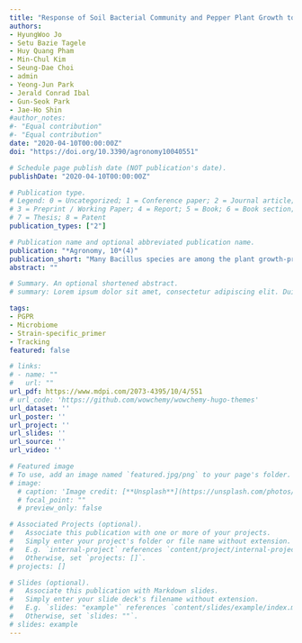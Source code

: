 ```yaml
---
title: "Response of Soil Bacterial Community and Pepper Plant Growth to Application of Bacillus thuringiensis KNU-07"
authors:
- HyungWoo Jo
- Setu Bazie Tagele
- Huy Quang Pham
- Min-Chul Kim
- Seung-Dae Choi
- admin
- Yeong-Jun Park
- Jerald Conrad Ibal
- Gun-Seok Park
- Jae-Ho Shin
#author_notes:
#- "Equal contribution"
#- "Equal contribution"
date: "2020-04-10T00:00:00Z"
doi: "https://doi.org/10.3390/agronomy10040551"

# Schedule page publish date (NOT publication's date).
publishDate: "2020-04-10T00:00:00Z"

# Publication type.
# Legend: 0 = Uncategorized; 1 = Conference paper; 2 = Journal article;
# 3 = Preprint / Working Paper; 4 = Report; 5 = Book; 6 = Book section;
# 7 = Thesis; 8 = Patent
publication_types: ["2"]

# Publication name and optional abbreviated publication name.
publication: "*Agronomy, 10*(4)"
publication_short: "Many Bacillus species are among the plant growth-promoting rhizobacteria (PGPR) that promote the growth of many different plant species. This study aimed to investigate the effects of Bacillus thuringiensis KNU-07 on the growth of pepper plants and the soil microbiota. We also designed primers specific for the strain KNU-07 to monitor the population in pepper-cultivated soil. Accordingly, a strain-specific primer pair was designed using a database constructed from 16,160 complete bacterial genomes. We employed quantitative PCR (qPCR) to track the abundance of the strain KNU-07 introduced into pepper-cultivated soil using the strain-specific primers. Our study revealed that the strain was found to possess plant growth-promoting (PGP) activities, and it promoted the growth of pepper plants. The soil bacterial community structure due to the application of the PGPR strain was significantly changed after six weeks post-inoculation. In addition, based on qPCR analysis, the population of the introduced strain declined over time. In this study, application of a PGPR strain increased the growth of pepper plants and changed the soil bacterial community structure. The successful results of monitoring of a bacterial strain’s population using a single strain-specific primer pair can provide important information about the quantification of bio-inoculants under non-sterile soil conditions."
abstract: ""

# Summary. An optional shortened abstract.
# summary: Lorem ipsum dolor sit amet, consectetur adipiscing elit. Duis posuere tellus ac convallis placerat. Proin tincidunt magna sed ex sollicitudin condimentum.

tags:
- PGPR
- Microbiome
- Strain-specific_primer
- Tracking
featured: false

# links:
# - name: ""
#   url: ""
url_pdf: https://www.mdpi.com/2073-4395/10/4/551
# url_code: 'https://github.com/wowchemy/wowchemy-hugo-themes'
url_dataset: ''
url_poster: ''
url_project: ''
url_slides: ''
url_source: ''
url_video: ''

# Featured image
# To use, add an image named `featured.jpg/png` to your page's folder. 
# image:
  # caption: 'Image credit: [**Unsplash**](https://unsplash.com/photos/jdD8gXaTZsc)'
  # focal_point: ""
  # preview_only: false

# Associated Projects (optional).
#   Associate this publication with one or more of your projects.
#   Simply enter your project's folder or file name without extension.
#   E.g. `internal-project` references `content/project/internal-project/index.md`.
#   Otherwise, set `projects: []`.
# projects: []

# Slides (optional).
#   Associate this publication with Markdown slides.
#   Simply enter your slide deck's filename without extension.
#   E.g. `slides: "example"` references `content/slides/example/index.md`.
#   Otherwise, set `slides: ""`.
# slides: example
---
```

